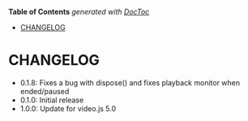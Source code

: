 <!-- START doctoc generated TOC please keep comment here to allow auto update -->
<!-- DON'T EDIT THIS SECTION, INSTEAD RE-RUN doctoc TO UPDATE -->
**Table of Contents**  *generated with [DocToc](https://github.com/thlorenz/doctoc)*

- [CHANGELOG](#changelog)

<!-- END doctoc generated TOC please keep comment here to allow auto update -->

# CHANGELOG

 - 0.1.8: Fixes a bug with dispose() and fixes playback monitor when ended/paused
 - 0.1.0: Initial release
 - 1.0.0: Update for video.js 5.0
